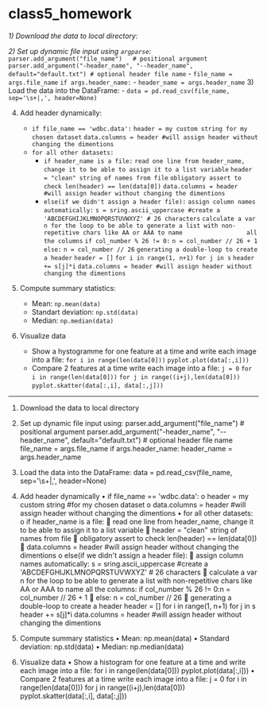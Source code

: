 # class5_homework

*1) Download the data to local directory:*

*2) Set up dynamic file input using `argparse`:*
	`parser.add_argument("file_name")   # positional argument`
	  `parser.add_argument("-header_name", "--header_name", default="default.txt") # optional header file name`
	- `file_name = args.file_name`
	  `if args.header_name:`
	- `header_name = args.header_name`
3) Load the data into the DataFrame:
	- `data = pd.read_csv(file_name, sep='\s+|,', header=None)`

4) Add header dynamically:
	- `if file_name == 'wdbc.data':`
	  	`header = my custom string for my chosen dataset`
        	`data.columns = header #will assign header without changing the dimentions`
	- `for all other datasets:`
	  	- `if header_name is a file:`
			`read one line from header_name, change it to be able to assign it to a list variable`
            		`header = "clean" string of names from file`
            		`obligatory assert to check len(header) == len(data[0])`
            		`data.columns = header #will assign header without changing the dimentions`
		- `else(if we didn't assign a header file):`
			`assign column names automatically:`
            		`s = sring.ascii_uppercase #create a 'ABCDEFGHIJKLMNOPQRSTUVWXYZ' # 26 characters`
            		`calculate a var n for the loop to be able to generate a list with non-repetitive chars like AA or AAA to name 					all the columns`
            		`if col_number % 26 != 0:`
                		`n = col_number // 26 + 1`
            		`else:`
                		`n = col_number // 26`
            		`generating a double-loop to create a header`
            		`header = []`
            		`for i in range(1, n+1)`
                		`for j in s`
                 			 `header += s[j]*i`
            		`data.columns = header #will assign header without changing the dimentions`
 
5) Compute summary statistics:
	- Mean: `np.mean(data)`
	- Standart deviation: `np.std(data)`
	- Median: `np.median(data)`
	
6) Visualize data
	- Show a hystogramme for one feature at a time and write each image into a file:
	    `for i in range(len(data[0]))` 
             	`pyplot.plot(data[:,i]))`
	- Compare 2 features at a time write each image into a file:
          	`j = 0`
          	`for i in range(len(data[0]))` 
              		`for j in range((i+j),len(data[0]))` 
                		`pyplot.skatter(data[:,i], data[:,j]))`
				
----------------

1.	Download the data to local directory
2.	Set up dynamic file input using:
parser.add_argument("file_name") # positional argument parser.add_argument("-header_name", "--header_name", default="default.txt") # optional header file name
file_name = args.file_name if args.header_name:
header_name = args.header_name
3.	Load the data into the DataFrame:
data = pd.read_csv(file_name, sep='\s+|,', header=None)
4.	Add header dynamically
•	if file_name == 'wdbc.data':
o	header = my custom string #for my chosen dataset
o	data.columns = header #will assign header without changing the dimentions
•	for all other datasets:
o	if header_name is a file:
	read one line from header_name, change it to be able to assign it to a list variable
	header = "clean" string of names from file
	obligatory assert to check len(header) == len(data[0])
	data.columns = header #will assign header without changing the dimentions
o	else(if we didn't assign a header file):
	assign column names automatically:
s = sring.ascii_uppercase #create a 'ABCDEFGHIJKLMNOPQRSTUVWXYZ' # 26 characters
	calculate a var n for the loop to be able to generate a list with non-repetitive chars like AA or AAA to name all the columns:
if col_number % 26 != 0:n = col_number // 26 + 1
	else: n = col_number // 26
	generating a double-loop to create a header
header = []
for i in range(1, n+1)
for j in s
header += s[j]*i
data.columns = header #will assign header without changing the dimentions

5.	Compute summary statistics
•	Mean: 
np.mean(data)
•	Standard deviation:
np.std(data)
•	Median: 
np.median(data)
6.	Visualize data
•	Show a histogram for one feature at a time and write each image into a file:
for i in range(len(data[0]))
pyplot.plot(data[:,i]))
•	Compare 2 features at a time write each image into a file:
j = 0
for i in range(len(data[0]))
for j in range((i+j),len(data[0]))
pyplot.skatter(data[:,i], data[:,j]))



                
          
